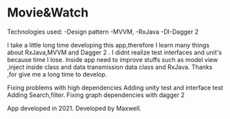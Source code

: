 # Movie&Watch

Technologies used:
   -Design pattern
   -MVVM,
   -RxJava
   -DI-Dagger 2

I take a little long time developing this app,therefore I learn many things about RxJava,MVVM and Dagger 2 .
I didnt realize test interfaces and unit's because time I lose.
Inside app need to improve stuffs such as model view ,inject inside class and data transmission data class and RxJava.
Thanks ,for give me a long time to develop.


Fixing problems with high dependencies
Adding unity test and interface test
Adding Search,filter.
Fixing graph dependencies with dagger 2 
   

App developed in 2021. Developed by Maxwell.

